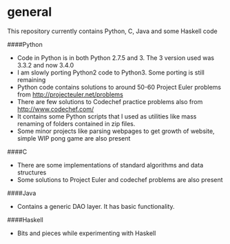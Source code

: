 general
=======
This repository currently contains Python, C, Java and some Haskell code

####Python
- Code in Python is in both Python 2.7.5 and 3. The 3 version used was 3.3.2 and now 3.4.0
- I am slowly porting Python2 code to Python3. Some porting is still remaining
- Python code contains solutions to around 50-60 Project Euler problems from http://projecteuler.net/problems
- There are few solutions to Codechef practice problems also from http://www.codechef.com/
- It contains some Python scripts that I used as utilities like mass renaming of folders contained in zip files.
- Some minor projects like parsing webpages to get growth of website, simple WIP pong game are also present

####C
- There are some implementations of standard algorithms and data structures
- Some solutions to Project Euler and codechef problems are also present

####Java
- Contains a generic DAO layer. It has basic functionality.

####Haskell
- Bits and pieces while experimenting with Haskell